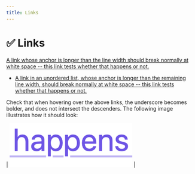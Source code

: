 ```yaml
---
title: Links
---
```


# ✅ Links

[A link whose anchor is longer than the line width should break normally
at white space -- this link tests whether that happens or not.](.)

- [A link in an unordered list, whose anchor is longer than the remaining line width,
should break normally at white space -- this link tests whether that happens or not.](.)

Check that when hovering over the above links, the underscore becomes bolder,
and does not intersect the descenders.
The following image illustrates how it should look:

| ![](../../assets/images/active-link.png) |
